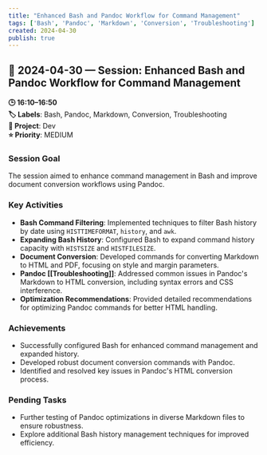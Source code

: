 ```yaml
---
title: "Enhanced Bash and Pandoc Workflow for Command Management"
tags: ['Bash', 'Pandoc', 'Markdown', 'Conversion', 'Troubleshooting']
created: 2024-04-30
publish: true
---
```


## 📅 2024-04-30 — Session: Enhanced Bash and Pandoc Workflow for Command Management

**🕒 16:10–16:50**  
**🏷️ Labels**: Bash, Pandoc, Markdown, Conversion, Troubleshooting  
**📂 Project**: Dev  
**⭐ Priority**: MEDIUM  


### Session Goal
The session aimed to enhance command management in Bash and improve document conversion workflows using Pandoc.

### Key Activities
- **Bash Command Filtering**: Implemented techniques to filter Bash history by date using `HISTTIMEFORMAT`, `history`, and `awk`.
- **Expanding Bash History**: Configured Bash to expand command history capacity with `HISTSIZE` and `HISTFILESIZE`.
- **Document Conversion**: Developed commands for converting Markdown to HTML and PDF, focusing on style and margin parameters.
- **Pandoc [[Troubleshooting]]**: Addressed common issues in Pandoc's Markdown to HTML conversion, including syntax errors and CSS interference.
- **Optimization Recommendations**: Provided detailed recommendations for optimizing Pandoc commands for better HTML handling.

### Achievements
- Successfully configured Bash for enhanced command management and expanded history.
- Developed robust document conversion commands with Pandoc.
- Identified and resolved key issues in Pandoc's HTML conversion process.

### Pending Tasks
- Further testing of Pandoc optimizations in diverse Markdown files to ensure robustness.
- Explore additional Bash history management techniques for improved efficiency.
